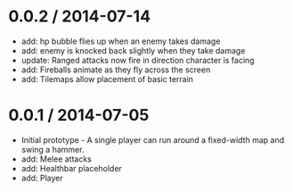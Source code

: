 0.0.2 / 2014-07-14
==================

  * add: hp bubble flies up when an enemy takes damage
  * add: enemy is knocked back slightly when they take damage
  * update: Ranged attacks now fire in direction character is facing
  * add: Fireballs animate as they fly across the screen
  * add: Tilemaps allow placement of basic terrain


0.0.1 / 2014-07-05
==================

  * Initial prototype - A single player can run around a fixed-width map and swing a hammer.
  * add: Melee attacks
  * add: Healthbar placeholder
  * add: Player